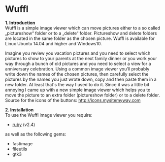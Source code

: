 # Wuffl
<strong> 1. Introduction </strong>  
Wuffl is a simple image viewer which can move pictures either to a so called „pictureshow“ folder or to a „delete“ folder. Pictureshow and delete folders are located in the same folder as the chosen picture. Wuffl is available for Linux Ubuntu 14.04 and higher and Windows10.  

Imagine you review you vacation pictures and you need to select which pictures to show to your parents at the next family dinner or you work your way through a bunch of old pictures and you need to select a view for a anniversary celebration. Using a common image viewer you'll probably write down the names of the chosen pictures, then carefully select the pictures by the names you just wrote down, copy and then paste them in a new folder. At least that's the way I used to do it. Since it was a little bit annoying I came up with a new simple image viewer which helps you to move the picture to an extra folder (pictureshow folder) or to a delete folder.  
Source for the icons of the buttons: http://icons.mysitemyway.com  

<strong> 2. Installation </strong>  
To use the Wuffl image viewer you require:   
<ul>
<li> <a href="https://www.ruby-lang.org/en/downloads/">ruby</a> (v2.4)
</ul>
as well as the following gems:  
<ul>
<li>fastimage
<li>fileutils
<li>gtk3
</ul>  
